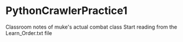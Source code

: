 # PythonCrawlerPractice1
Classroom notes of muke's actual combat class
Start reading from the Learn_Order.txt file
